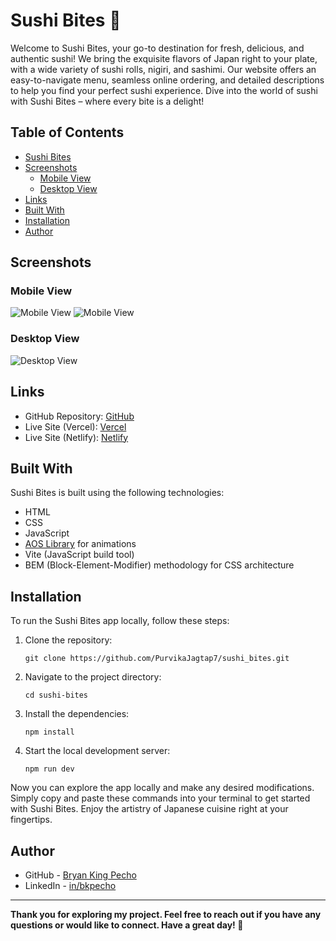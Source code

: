 # Sushi Bites 🍣

Welcome to Sushi Bites, your go-to destination for fresh, delicious, and authentic sushi! We bring the exquisite flavors of Japan right to your plate, with a wide variety of sushi rolls, nigiri, and sashimi. Our website offers an easy-to-navigate menu, seamless online ordering, and detailed descriptions to help you find your perfect sushi experience. Dive into the world of sushi with Sushi Bites – where every bite is a delight!


## Table of Contents

- [Sushi Bites](#sushi-bites)
- [Screenshots](#screenshots)
  - [Mobile View](#mobile-view)
  - [Desktop View](#desktop-view)
- [Links](#links)
- [Built With](#built-with)
- [Installation](#installation)
- [Author](#author)

## Screenshots

### Mobile View

![Mobile View](https://imgur.com/E2L6tbO.png)
![Mobile View](https://imgur.com/rBT8bZ3.png)

### Desktop View

![Desktop View](https://imgur.com/G0MjiiP.gif)

## Links

- GitHub Repository: [GitHub](https://github.com/bkpecho/sushi-delights/)
- Live Site (Vercel): [Vercel](https://sushi-delights.vercel.app/)
- Live Site (Netlify): [Netlify](https://sushi-delights.netlify.app/)

## Built With

Sushi Bites is built using the following technologies:

- HTML
- CSS
- JavaScript
- [AOS Library](https://michalsnik.github.io/aos/) for animations
- Vite (JavaScript build tool)
- BEM (Block-Element-Modifier) methodology for CSS architecture

## Installation

To run the Sushi Bites app locally, follow these steps:

1. Clone the repository:

   ```
   git clone https://github.com/PurvikaJagtap7/sushi_bites.git
   ```

2. Navigate to the project directory:

   ```
   cd sushi-bites
   ```

3. Install the dependencies:

   ```
   npm install
   ```

4. Start the local development server:
   ```
   npm run dev
   ```

Now you can explore the app locally and make any desired modifications. Simply copy and paste these commands into your terminal to get started with Sushi Bites. Enjoy the artistry of Japanese cuisine right at your fingertips.

## Author

- GitHub - [Bryan King Pecho](https://github.com/PurvikaJagtap7)
- LinkedIn - [in/bkpecho](https://www.linkedin.com/in/purvika-jagtap-757b89283/)

---

**Thank you for exploring my project. Feel free to reach out if you have any questions or would like to connect. Have a great day! 🍣**
